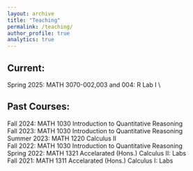```yaml
---
layout: archive
title: "Teaching"
permalink: /teaching/
author_profile: true
analytics: true
---
```


## Current:
Spring 2025: MATH 3070-002,003 and 004: R Lab I \

## Past Courses:

Fall 2024: MATH 1030 Introduction to Quantitative Reasoning \
Fall 2023: MATH 1030 Introduction to Quantitative Reasoning \
Summer 2023: MATH 1220 Calculus II \
Fall 2022: MATH 1030 Introduction to Quantitative Reasoning \
Spring 2022: MATH 1321 Accelarated (Hons.) Calculus II: Labs \
Fall 2021: MATH 1311 Accelarated (Hons.) Calculus I: Labs 